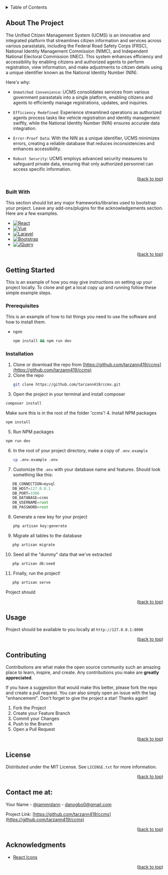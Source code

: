 <!-- Improved compatibility of back to top link: See: https://github.com/othneildrew/Best-README-Template/pull/73 -->
<a name="readme-top"></a>
<!--
*** Thanks for checking out the Best-README-Template. If you have a suggestion
*** that would make this better, please fork the repo and create a pull request
*** or simply open an issue with the tag "enhancement".
*** Don't forget to give the project a star!
*** Thanks again! Now go create something AMAZING! :D
-->





<!-- TABLE OF CONTENTS -->
<details>
  <summary>Table of Contents</summary>
  <ol>
    <li>
      <a href="#about-the-project">About The Project</a>
      <ul>
        <li><a href="#built-with">Built With</a></li>
      </ul>
    </li>
    <li>
      <a href="#getting-started">Getting Started</a>
      <ul>
        <li><a href="#prerequisites">Prerequisites</a></li>
        <li><a href="#installation">Installation</a></li>
      </ul>
    </li>
    <li><a href="#usage">Usage</a></li>
    <li><a href="#roadmap">Roadmap</a></li>
    <li><a href="#contributing">Contributing</a></li>
    <li><a href="#license">License</a></li>
    <li><a href="#contact">Contact</a></li>
    <li><a href="#acknowledgments">Acknowledgments</a></li>
  </ol>
</details>



<!-- ABOUT THE PROJECT -->
## About The Project



The Unified Citizen Management System (UCMS) is an innovative and integrated platform that streamlines citizen information and services across various parastatals, including the Federal Road Safety Corps (FRSC), National Identity Management Commission (NIMC), and Independent National Electoral Commission (INEC). This system enhances efficiency and accessibility by enabling citizens and authorized agents to perform registration, view information, and make adjustments to citizen details using a unique identifier known as the National Identity Number (NIN).

Here's why:
* `Unmatched Convenience`: UCMS consolidates services from various government parastatals into a single platform, enabling citizens and agents to efficiently manage registrations, updates, and inquiries.

* `Efficiency Redefined`: Experience streamlined operations as authorized agents process tasks like vehicle registration and identity management swiftly, while the National Identity Number (NIN) ensures accurate data integration.

* `Error-Proof Data`: With the NIN as a unique identifier, UCMS minimizes errors, creating a reliable database that reduces inconsistencies and enhances accessibility.

* `Robust Security`: UCMS employs advanced security measures to safeguard private data, ensuring that only authorized personnel can access specific information.



<p align="right">(<a href="#readme-top">back to top</a>)</p>



### Built With

This section should list any major frameworks/libraries used to bootstrap your project. Leave any add-ons/plugins for the acknowledgements section. Here are a few examples.

* [![React][React.js]][React-url]
* [![Vue][Vue.js]][Vue-url]
* [![Laravel][Laravel.com]][Laravel-url]
* [![Bootstrap][Bootstrap.com]][Bootstrap-url]
* [![JQuery][JQuery.com]][JQuery-url]

<p align="right">(<a href="#readme-top">back to top</a>)</p>



<!-- GETTING STARTED -->
## Getting Started

This is an example of how you may give instructions on setting up your project locally.
To clone and get a local copy up and running follow these simple example steps.

### Prerequisites

This is an example of how to list things you need to use the software and how to install them.
* npm
  ```sh
  npm install && npm run dev
  ```

### Installation

1. Clone or download the repo from [https://github.com/tarzann419/ccms](https://github.com/tarzann419/ccms)
2. Clone the repo
   ```sh
   git clone https://github.com/tarzann419/ccms.git
   ```
3. Open the project in your terminal and install composer
```sh
composer install
```
Make sure this is in the root of the folder 'ccms'!
4.  Install NPM packages
   ```sh
   npm install
   ```
5.  Run NPM packages
   ```sh
   npm run dev
   ```
6. In the root of your project directory, make a copy of `.env.example`
    ```sh
   cp .env.example .env
   ```
7. Customize the `.env` with your database name and features. Should look something like this:
 ```js
    DB_CONNECTION=mysql
    DB_HOST=127.0.0.1
    DB_PORT=3306
    DB_DATABASE=ccms
    DB_USERNAME=root
    DB_PASSWORD=root
   ```
8. Generate a new key for your project
     ```sh
   php artisan key:generate
   ```
9. Migrate all tables to the database
```sh
   php artisan migrate
   ```
10. Seed all the "dummy" data that we've extracted
```sh
   php artisan db:seed
   ```
11. Finally, run the project!
```sh
   php artisan serve
   ```
Project should



<p align="right">(<a href="#readme-top">back to top</a>)</p>



<!-- USAGE EXAMPLES -->
## Usage

Project should be available to you locally at `http://127.0.0.1:8000`

<p align="right">(<a href="#readme-top">back to top</a>)</p>




<!-- CONTRIBUTING -->
## Contributing

Contributions are what make the open source community such an amazing place to learn, inspire, and create. Any contributions you make are **greatly appreciated**.

If you have a suggestion that would make this better, please fork the repo and create a pull request. You can also simply open an issue with the tag "enhancement".
Don't forget to give the project a star! Thanks again!

1. Fork the Project
2. Create your Feature Branch 
3. Commit your Changes 
4. Push to the Branch 
5. Open a Pull Request

<p align="right">(<a href="#readme-top">back to top</a>)</p>



<!-- LICENSE -->
## License

Distributed under the MIT License. See `LICENSE.txt` for more information.

<p align="right">(<a href="#readme-top">back to top</a>)</p>



<!-- CONTACT -->
## Contact me at:

Your Name - [@iammrdann](https://twitter.com/iammrdann) - danogbo0@gmail.com

Project Link: [https://github.com/tarzann419/ccms](https://github.com/tarzann419/ccms)

<p align="right">(<a href="#readme-top">back to top</a>)</p>



<!-- ACKNOWLEDGMENTS -->
## Acknowledgments


* [React Icons](https://react-icons.github.io/react-icons/search)

<p align="right">(<a href="#readme-top">back to top</a>)</p>






<!-- MARKDOWN LINKS & IMAGES -->
<!-- https://www.markdownguide.org/basic-syntax/#reference-style-links -->
[contributors-shield]: https://img.shields.io/github/contributors/othneildrew/Best-README-Template.svg?style=for-the-badge
[contributors-url]: https://github.com/othneildrew/Best-README-Template/graphs/contributors
[forks-shield]: https://img.shields.io/github/forks/othneildrew/Best-README-Template.svg?style=for-the-badge
[forks-url]: https://github.com/othneildrew/Best-README-Template/network/members
[stars-shield]: https://img.shields.io/github/stars/othneildrew/Best-README-Template.svg?style=for-the-badge
[stars-url]: https://github.com/othneildrew/Best-README-Template/stargazers
[issues-shield]: https://img.shields.io/github/issues/othneildrew/Best-README-Template.svg?style=for-the-badge
[issues-url]: https://github.com/othneildrew/Best-README-Template/issues
[license-shield]: https://img.shields.io/github/license/othneildrew/Best-README-Template.svg?style=for-the-badge
[license-url]: https://github.com/othneildrew/Best-README-Template/blob/master/LICENSE.txt
[linkedin-shield]: https://img.shields.io/badge/-LinkedIn-black.svg?style=for-the-badge&logo=linkedin&colorB=555
[linkedin-url]: https://linkedin.com/in/othneildrew
[product-screenshot]: images/screenshot.png
[Next.js]: https://img.shields.io/badge/next.js-000000?style=for-the-badge&logo=nextdotjs&logoColor=white
[Next-url]: https://nextjs.org/
[React.js]: https://img.shields.io/badge/React-20232A?style=for-the-badge&logo=react&logoColor=61DAFB
[React-url]: https://reactjs.org/
[Vue.js]: https://img.shields.io/badge/Vue.js-35495E?style=for-the-badge&logo=vuedotjs&logoColor=4FC08D
[Vue-url]: https://vuejs.org/
[Angular.io]: https://img.shields.io/badge/Angular-DD0031?style=for-the-badge&logo=angular&logoColor=white
[Angular-url]: https://angular.io/
[Svelte.dev]: https://img.shields.io/badge/Svelte-4A4A55?style=for-the-badge&logo=svelte&logoColor=FF3E00
[Svelte-url]: https://svelte.dev/
[Laravel.com]: https://img.shields.io/badge/Laravel-FF2D20?style=for-the-badge&logo=laravel&logoColor=white
[Laravel-url]: https://laravel.com
[Bootstrap.com]: https://img.shields.io/badge/Bootstrap-563D7C?style=for-the-badge&logo=bootstrap&logoColor=white
[Bootstrap-url]: https://getbootstrap.com
[JQuery.com]: https://img.shields.io/badge/jQuery-0769AD?style=for-the-badge&logo=jquery&logoColor=white
[JQuery-url]: https://jquery.com 

